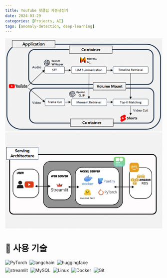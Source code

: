 ```yaml
---
title: YouTube 핫클립 자동생성기
date: 2024-03-29
categories: [Projects, AI]
tags: [anomaly-detection, deep-learning]
---
```

<img src="assets/img/snap/system.png" alt="SNAP 시스템 이미지">
<img src="assets/img/snap/infra.png" alt="SNAP 인프라 이미지">

# 🔧 사용 기술

<div style="display: flex; flex-direction: column; gap: 0.5rem;">
  <div style="display: flex; flex-wrap: wrap; gap: 0.5rem;">
    <img src="https://img.shields.io/badge/PyTorch-EE4C2C?style=for-the-badge&logo=pytorch&logoColor=white" alt="PyTorch">
    <img src="https://img.shields.io/badge/langchain-1C3C3C?style=for-the-badge&logo=langchain&logoColor=white" alt="langchain">
    <img src="https://img.shields.io/badge/huggingface-FFD21E?style=for-the-badge&logo=huggingface&logoColor=black" alt="huggingface">
  </div>

  <div style="display: flex; flex-wrap: wrap; gap: 0.5rem;">
    <img src="https://img.shields.io/badge/streamlit-FF4B4B?style=for-the-badge&logo=streamlit&logoColor=white" alt="streamlit">
    <img src="https://img.shields.io/badge/MySQL-4479A1?style=for-the-badge&logo=mysql&logoColor=white" alt="MySQL">
    <img src="https://img.shields.io/badge/Linux-FCC624?style=for-the-badge&logo=linux&logoColor=black" alt="Linux">
    <img src="https://img.shields.io/badge/Docker-2496ED?style=for-the-badge&logo=docker&logoColor=white" alt="Docker">
    <img src="https://img.shields.io/badge/Git-F05032?style=for-the-badge&logo=git&logoColor=white" alt="Git">
  </div>
</div>